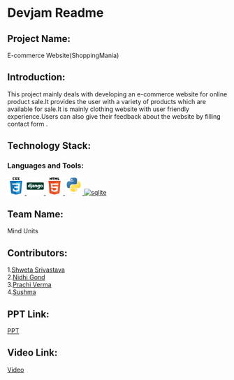 
# Devjam Readme



## Project Name:
 E-commerce Website(ShoppingMania)


## Introduction:
This project mainly deals with developing an e-commerce website for online product sale.It provides the user with a variety of products which are available for sale.It is mainly clothing website with user friendly experience.Users can also give their feedback about the website by filling contact form
.




## Technology Stack:



<h3 align="left">Languages and Tools:</h3>
<p align="left"> <a href="https://www.w3schools.com/css/" target="_blank"> <img src="https://raw.githubusercontent.com/devicons/devicon/master/icons/css3/css3-original-wordmark.svg" alt="css3" width="40" height="40"/> </a> <a href="https://www.djangoproject.com/" target="_blank"> <img src="https://raw.githubusercontent.com/devicons/devicon/master/icons/django/django-original.svg" alt="django" width="40" height="40"/> </a> <a href="https://www.w3.org/html/" target="_blank"> <img src="https://raw.githubusercontent.com/devicons/devicon/master/icons/html5/html5-original-wordmark.svg" alt="html5" width="40" height="40"/> </a> <a href="https://www.python.org" target="_blank"> <img src="https://raw.githubusercontent.com/devicons/devicon/master/icons/python/python-original.svg" alt="python" width="40" height="40"/> </a> <a href="https://www.sqlite.org/" target="_blank"> <img src="https://www.vectorlogo.zone/logos/sqlite/sqlite-icon.svg" alt="sqlite" width="40" height="40"/> </a> </p>


## Team Name:
 Mind Units
## Contributors:

1.[Shweta Srivastava](https://github.com/Shweta2254)\
2.[Nidhi Gond](https://github.com/Nidhi174)\
3.[Prachi Verma]( https://github.com/Prachi-121)\
4.[Sushma]( https://github.com/Sushma-rajbrawer)

## PPT Link:
[PPT](https://mnnitedu-my.sharepoint.com/:p:/g/personal/shweta_20205159_mnnit_ac_in/ET3WcgIH9XpMgwq4Rex5POIBnFxIXhRv6t-YEe70MM2O4w?e=91IYOi)
## Video Link:
[Video](https://drive.google.com/file/d/1Uef6LTl5HMPndFg68ZNzG3Rhp6FdpJ6f/view?usp=drivesdk)
